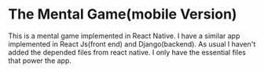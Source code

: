# The Mental Game(mobile Version)

This is a mental game implemented in React Native. I have a similar app implemented in React Js(front end) and Django(backend). As usual I haven't added the depended files from react native. I only have the essential files that power the app.